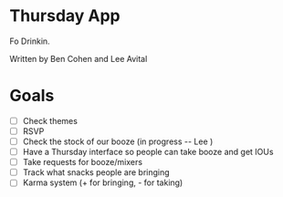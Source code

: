 Thursday App
==============

Fo Drinkin.

Written by Ben Cohen and Lee Avital

Goals
========
- [ ] Check themes
- [ ] RSVP
- [ ] Check the stock of our booze (in progress -- Lee )
- [ ] Have a Thursday interface so people can take booze and get IOUs
- [ ] Take requests for booze/mixers
- [ ] Track what snacks people are bringing
- [ ] Karma system (+ for bringing, - for taking)
